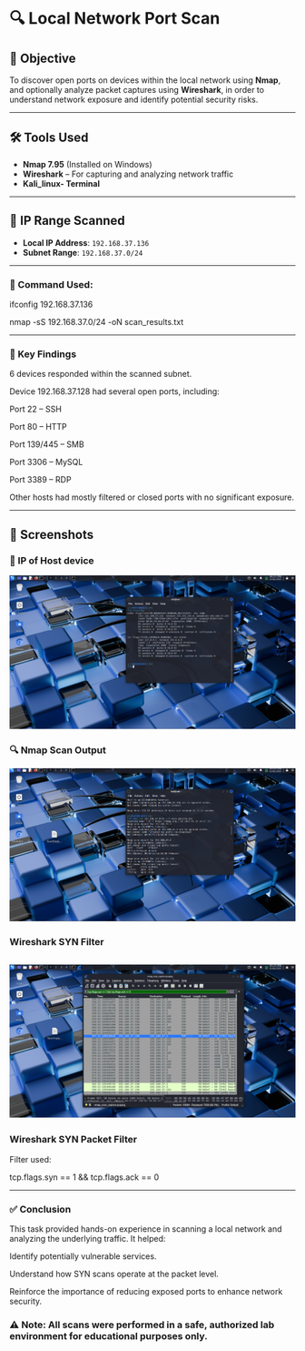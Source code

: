 # 🔍 Local Network Port Scan 

## 🎯 Objective
To discover open ports on devices within the local network using **Nmap**, and optionally analyze packet captures using **Wireshark**, in order to understand network exposure and identify potential security risks.

---

## 🛠️ Tools Used

- **Nmap 7.95** (Installed on Windows)
- **Wireshark** – For capturing and analyzing network traffic
- **Kali_linux- Terminal**

---

## 📡 IP Range Scanned

- **Local IP Address**: `192.168.37.136`
- **Subnet Range**: `192.168.37.0/24`

---

### 🔧 Command Used:

ifconfig 192.168.37.136

nmap -sS 192.168.37.0/24 -oN scan_results.txt

---

### 🔐 Key Findings
6 devices responded within the scanned subnet.

Device 192.168.37.128 had several open ports, including:

Port 22 – SSH

Port 80 – HTTP

Port 139/445 – SMB

Port 3306 – MySQL

Port 3389 – RDP

Other hosts had mostly filtered or closed ports with no significant exposure.

---

## 📸 Screenshots
 ### 📡 IP of Host device  
![IP](ip.png)

### 🔍 Nmap Scan Output  
![Nmap Output](nmapresult.png)

###  Wireshark SYN Filter  
![Wireshark SYN Filter](wireshark.png)
 ---

### Wireshark SYN Packet Filter
Filter used:

tcp.flags.syn == 1 && tcp.flags.ack == 0

---


### ✅ Conclusion
This task provided hands-on experience in scanning a local network and analyzing the underlying traffic. It helped:

Identify potentially vulnerable services.

Understand how SYN scans operate at the packet level.

Reinforce the importance of reducing exposed ports to enhance network security.

### ⚠️ Note: All scans were performed in a safe, authorized lab environment for educational purposes only.

